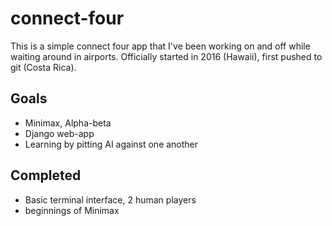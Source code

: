 # connect-four

This is a simple connect four app that I've been working on and off while waiting around in airports. Officially started in 2016 (Hawaii), first pushed to git (Costa Rica).

## Goals
- Minimax, Alpha-beta
- Django web-app
- Learning by pitting AI against one another

## Completed
- Basic terminal interface, 2 human players
- beginnings of Minimax
